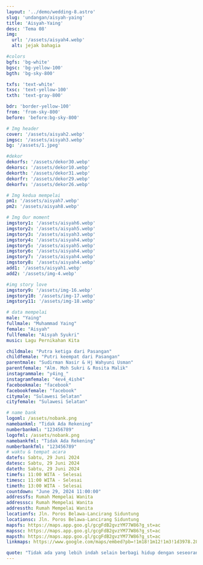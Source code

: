 ```yaml
---
layout: '../demo/wedding-8.astro'
slug: 'undangan/aisyah-yaing'
title: 'Aisyah-Yaing'
desc: 'Tema 08'
img:
  url: '/assets/aisyah4.webp'
  alt: jejak bahagia

#colors
bgfs: 'bg-white'
bgsc: 'bg-yellow-100'
bgth: 'bg-sky-800'

txfs: 'text-white'
txsc: 'text-yellow-100'
txth: 'text-gray-800'

bdr: 'border-yellow-100'
from: 'from-sky-800'
before: 'before:bg-sky-800'

# Img header
cover: '/assets/aisyah2.webp'
imgsc: '/assets/aisyah3.webp'
bg: '/assets/1.jpeg'

#dekor
dekorfs: '/assets/dekor30.webp'
dekorsc: '/assets/dekor10.webp'
dekorth: '/assets/dekor31.webp'
dekorfr: '/assets/dekor29.webp'
dekorfv: '/assets/dekor26.webp'

# Img kedua mempelai
pm1: '/assets/aisyah7.webp'
pm2: '/assets/aisyah8.webp'

# Img Our moment
imgstory1: '/assets/aisyah6.webp'
imgstory2: '/assets/aisyah5.webp'
imgstory3: '/assets/aisyah3.webp'
imgstory4: '/assets/aisyah4.webp'
imgstory5: '/assets/aisyah5.webp'
imgstory6: '/assets/aisyah4.webp'
imgstory7: '/assets/aisyah4.webp'
imgstory8: '/assets/aisyah4.webp'
add1: '/assets/aisyah1.webp'
add2: '/assets/img-4.webp'

#img story love
imgstory9: '/assets/img-16.webp'
imgstory10: '/assets/img-17.webp'
imgstory11: '/assets/img-18.webp'

# data mempelai
male: "Yaing"
fullmale: "Muhammad Yaing"
female: "Aisyah"
fullfemale: "Aisyah Syukri"
music: Lagu Pernikahan Kita

childmale: "Putra ketiga dari Pasangan"
childfemale: "Putri keempat dari Pasangan"
parentmale: "Sudirman Nasir & Hj Wahyuni Usman"
parentfemale: "Alm. Moh Sukri & Rosita Malik"
instagrammale: "y4ing_"
instagramfemale: "4ev4_4ish4"
facebookmale: "facebook"
facebookfemale: "facebook"
citymale: "Sulawesi Selatan"
cityfemale: "Sulawesi Selatan"

# name bank
logoml: /assets/nobank.png
namebankml: "Tidak Ada Rekening"
numberbankml: "123456789"
logofml: /assets/nobank.png
namebankfml: "Tidak Ada Rekening"
numberbankfml: "123456789"
# waktu & tempat acara
datefs: Sabtu, 29 Juni 2024
datesc: Sabtu, 29 Juni 2024
dateth: Sabtu, 29 Juni 2024
timefs: 11:00 WITA - Selesai
timesc: 11:00 WITA - Selesai
timeth: 13:00 WITA - Selesai
countdown: "June 29, 2024 11:00:00"
addressfs: Rumah Mempelai Wanita
addresssc: Rumah Mempelai Wanita
addressth: Rumah Mempelai Wanita
locationfs: Jln. Poros Belawa-Lancirang Siduntung
locationsc: Jln. Poros Belawa-Lancirang Siduntung
mapsfs: https://maps.app.goo.gl/gcgFdB2gvzYM77W86?g_st=ac 
mapssc: https://maps.app.goo.gl/gcgFdB2gvzYM77W86?g_st=ac
mapsth: https://maps.app.goo.gl/gcgFdB2gvzYM77W86?g_st=ac
linkmaps: https://www.google.com/maps/embed?pb=!1m18!1m12!1m3!1d3978.2801037655736!2d119.88456887097878!3d-4.358480736986735!2m3!1f0!2f0!3f0!3m2!1i1024!2i768!4f13.1!3m3!1m2!1s0x2d95f66fdc86727f%3A0x1e0e72a954851b1!2sJl.%20Kemakmuran%2C%20Kec.%20Lalabata%2C%20Kabupaten%20Soppeng%2C%20Sulawesi%20Selatan!5e0!3m2!1sid!2sid!4v1722753645164!5m2!1sid!2sid

quote: "Tidak ada yang lebih indah selain berbagi hidup dengan seseorang yang mengerti dan mendukungmu tanpa syarat.  Dan tidak ada perasaan yang lebih indah selain menemukan seseorang yang menjadi tempat pulang terbaik."
---
```

